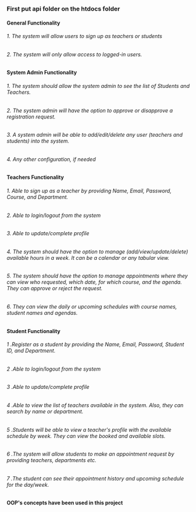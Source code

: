 ### First put api folder on the htdocs folder

#### General Functionality

######  1. The system will allow users to sign up as teachers or students
######  2. The system will only allow access to logged-in users.

#### System Admin Functionality

######  1. The system should allow the system admin to see the list of Students and Teachers.
######  2. The system admin will have the option to approve or disapprove a registration request.
######  3. A system admin will be able to add/edit/delete any user (teachers and students) into the system.
######  4. Any other configuration, if needed

#### Teachers Functionality

###### 1. Able to sign up as a teacher by providing Name, Email, Password, Course, and Department.
###### 2. Able to login/logout from the system
###### 3. Able to update/complete profile
###### 4. The system should have the option to manage (add/view/update/delete) available hours in a week. It can be a calendar or any tabular view.
###### 5. The system should have the option to manage appointments where they can view who requested, which date, for which course, and the agenda. They can approve or reject the request.
###### 6. They can view the daily or upcoming schedules with course names, student names and agendas.

#### Student Functionality

###### 1 .Register as a student by providing the Name, Email, Password, Student  ID, and Department.
###### 2 .Able to login/logout from the system
###### 3 .Able to update/complete profile
###### 4 .Able to view the list of teachers available in the system. Also, they can search by name or department.
###### 5 .Students will be able to view a teacher's profile with the available schedule by week. They can view the booked and available slots.
###### 6 .The system will allow students to make an appointment request by providing teachers, departments etc. 
###### 7 .The student can see their appointment history and upcoming schedule for the day/week.

#### OOP's concepts have been used in this project



